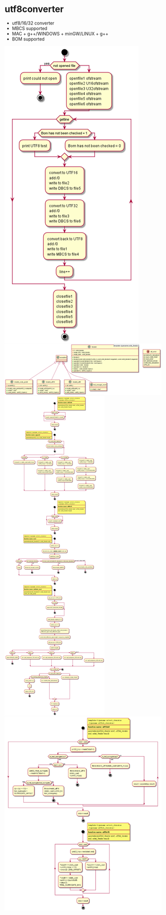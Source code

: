 # utf8converter

* utf8/16/32 converter
* MBCS supported
* MAC + g++/WINDOWS + minGW/LINUX + g++
* BOM supported

![main](https://github.com/spotpan/utf8converter/blob/master/pictures/main.png)
![exceptions and iterator overload](https://github.com/spotpan/utf8converter/blob/master/pictures/exceptions.png)
![surrogate and checking for valid part1](https://github.com/spotpan/utf8converter/blob/master/pictures/legalization1.png)
![surrogate and checking for valid part2](https://github.com/spotpan/utf8converter/blob/master/pictures/legalization2.png)
